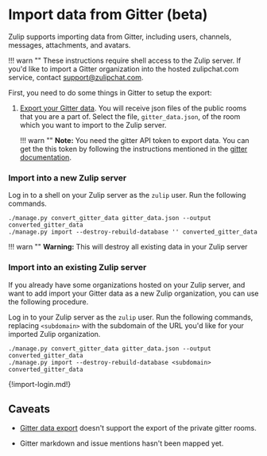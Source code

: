 # Import data from Gitter (beta)

Zulip supports importing data from Gitter, including users, channels,
messages, attachments, and avatars.

!!! warn ""
    These instructions require shell access to the Zulip server. If you'd like
    to import a Gitter organization into the hosted zulipchat.com service,
    contact support@zulipchat.com.

First, you need to do some things in Gitter to setup the export:

1. [Export your Gitter data](https://github.com/minrk/archive-gitter). You will
   receive json files of the public rooms that you are a part of.
   Select the file, `gitter_data.json`, of the room which you want to import to the
   Zulip server.

    !!! warn ""
        **Note:** You need the gitter API token to export data. You can get the
        this token by following the instructions mentioned in the
        [gitter documentation](https://developer.gitter.im/docs/).

### Import into a new Zulip server

Log in to a shell on your Zulip server as the `zulip` user. Run the
following commands.

```
./manage.py convert_gitter_data gitter_data.json --output converted_gitter_data
./manage.py import --destroy-rebuild-database '' converted_gitter_data
```

!!! warn ""
    **Warning:** This will destroy all existing data in your Zulip server

### Import into an existing Zulip server

If you already have some organizations hosted on your Zulip server,
and want to add import your Gitter data as a new Zulip organization,
you can use the following procedure.

Log in to your Zulip server as the `zulip` user. Run the following
commands, replacing `<subdomain>` with the subdomain of the URL
you'd like for your imported Zulip organization.

```
./manage.py convert_gitter_data gitter_data.json --output converted_gitter_data
./manage.py import --destroy-rebuild-database <subdomain> converted_gitter_data
```

{!import-login.md!}

## Caveats

- [Gitter data export](https://github.com/minrk/archive-gitter) doesn't support
  the export of the private gitter rooms.

- Gitter markdown and issue mentions hasn't been mapped yet.
